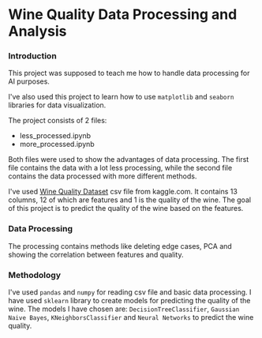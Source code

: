 # Wine Quality Data Processing and Analysis

### Introduction

This project was supposed to teach me how to handle data processing for AI purposes.

I've also used this project to learn how to use `matplotlib` and `seaborn` libraries for data visualization.

The project consists of 2 files:

- less_processed.ipynb
- more_processed.ipynb

Both files were used to show the advantages of data processing. The first file contains the data with a lot less processing, while the second file contains the data processed with more different methods.

I've used [Wine Quality Dataset](https://www.kaggle.com/datasets/shelvigarg/wine-quality-dataset) csv file from kaggle.com. It contains 13 columns, 12 of which are features and 1 is the quality of the wine. The goal of this project is to predict the quality of the wine based on the features.

### Data Processing

The processing contains methods like deleting edge cases, PCA and showing the correlation between features and quality.

### Methodology

I've used `pandas` and `numpy` for reading csv file and basic data processing. I have used `sklearn` library to create models for predicting the quality of the wine. The models I have chosen are: `DecisionTreeClassifier`, `Gaussian Naive Bayes`, `KNeighborsClassifier` and `Neural Networks` to predict the wine quality.
